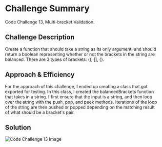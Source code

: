 # Challenge Summary
Code Challenge 13, Multi-bracket Validation.

## Challenge Description
Create a function that should take a string as its only argument, and should return a boolean representing whether or not the brackets in the string are balanced. There are 3 types of brackets: (), [], {}.

## Approach & Efficiency
For the approach of this challenge, I ended up creating a class that got exported for testing. In this class, I created the balancedBrackets function that takes in a string. I first ensure that the input is a string, and then loop over the string with the push, pop, and peek methods. Iterations of the loop of the string are then pushed or popped depending on the matching result of what should be a bracket's pair.

## Solution
![Code Challenge 13 Image]('./assets/balanced-brackets-uml.jpg')

